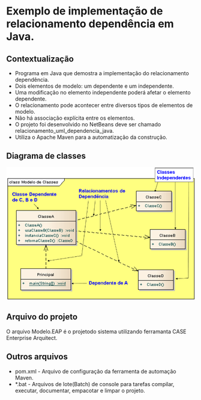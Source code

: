 # Exemplo de implementação de relacionamento dependência em Java.

## Contextualização

- Programa em Java que demostra a implementação do relacionamento dependência.<br>
- Dois elementos de modelo: um dependente e um independente.<br>
- Uma modificação no elemento independente poderá afetar o elemento dependente.<br>
- O relacionamento pode acontecer entre diversos tipos de elementos de modelo.<br>
- Não há associação explícita entre os elementos.<br>
- O projeto foi desenvolvido no NetBeans deve ser chamado relacionamento_uml_dependencia_java.<br>
- Utiliza o Apache Maven para a automatização da construção.<br>

## Diagrama de classes

![Diagrama de classe](diagramadeclasse.png)

## Arquivo do projeto

O arquivo Modelo.EAP é o projetodo sistema utilizando ferramanta CASE Enterprise Arquitect.

## Outros arquivos

- pom.xml - Arquivo de configuração da ferramenta de automação Maven.
- *.bat - Arquivos de lote(Batch) de console para tarefas compilar, executar, documentar, empacotar e limpar o projeto.
